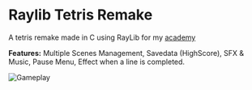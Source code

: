 # Raylib Tetris Remake
A tetris remake made in C using RayLib for my [academy](https://github.com/aiv01)

**Features:**
Multiple Scenes Management,
Savedata (HighScore),
SFX & Music,
Pause Menu,
Effect when a line is completed.


![Gameplay](https://github.com/user-attachments/assets/528e8264-5151-4764-bc2a-2313890cc5fb)
